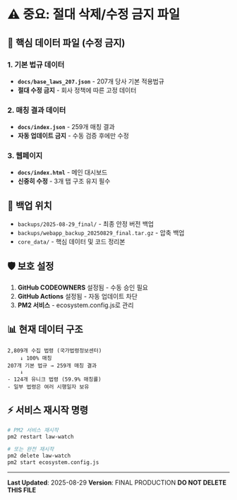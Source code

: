 # ⚠️ 중요: 절대 삭제/수정 금지 파일

## 🔴 핵심 데이터 파일 (수정 금지)

### 1. 기본 법규 데이터
- **`docs/base_laws_207.json`** - 207개 당사 기본 적용법규
- **절대 수정 금지** - 회사 정책에 따른 고정 데이터

### 2. 매칭 결과 데이터  
- **`docs/index.json`** - 259개 매칭 결과
- **자동 업데이트 금지** - 수동 검증 후에만 수정

### 3. 웹페이지
- **`docs/index.html`** - 메인 대시보드
- **신중히 수정** - 3개 탭 구조 유지 필수

## 📁 백업 위치

- `backups/2025-08-29_final/` - 최종 안정 버전 백업
- `backups/webapp_backup_20250829_final.tar.gz` - 압축 백업
- `core_data/` - 핵심 데이터 및 코드 정리본

## 🛡️ 보호 설정

1. **GitHub CODEOWNERS** 설정됨 - 수동 승인 필요
2. **GitHub Actions** 설정됨 - 자동 업데이트 차단
3. **PM2 서비스** - ecosystem.config.js로 관리

## 📊 현재 데이터 구조

```
2,809개 수집 법령 (국가법령정보센터)
    ↓ 100% 매칭
207개 기본 법규 → 259개 매칭 결과
    ↓
- 124개 유니크 법령 (59.9% 매칭률)
- 일부 법령은 여러 시행일자 보유
```

## ⚡ 서비스 재시작 명령

```bash
# PM2 서비스 재시작
pm2 restart law-watch

# 또는 완전 재시작
pm2 delete law-watch
pm2 start ecosystem.config.js
```

---
**Last Updated**: 2025-08-29
**Version**: FINAL PRODUCTION
**DO NOT DELETE THIS FILE**